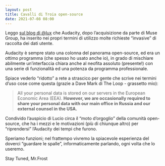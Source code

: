 ```yaml
---
layout: post
title: Cavalli di Troia open-source
date: 2021-07-08 08:00
---
```


Leggo [sul blog di @lux](https://macintelligence.org/posts/La-fortuna-aiuta-gli-Audacity.html) che Audacity, dopo l’acquisizione da parte di Muse Group, ha inserito nei propri termini di utilizzo molte richieste “invasive” di raccolta dei dati utente.

Audacity è sempre stato una colonna del panorama open-source, ed era un ottimo programma (che spesso ho usato anche io), in grado di mischiare abilmente un’interfaccia chiara anche al neofita assoluto (presente!) con una serie di funzionalità ed una potenza da programma professionale.

Spiace vederlo “ridotto” a rete a strascico per gente che scrive nei termini d’uso cose come questa (grazie a Dave Mark di The Loop - grassetto mio):

> All your personal data is stored on our servers in the European Economic Area (EEA). **However, we are occasionally required to share your personal data with our main office in Russia and our external counsel in the USA.**

Condivido l’auspicio di Lucio circa il “moto d’orgoglio” della comunità open-source, che ha i mezzi e le motivazioni (più di chiunque altro) per “riprendersi” l’Audacity dei tempi che furono.

Speriamo funzioni; nel frattempo vivremo la spiacevole esperienza del doverci “guardare le spalle”, informaticamente parlando, ogni volta che lo useremo.

Stay Tuned, Mr.Frost
